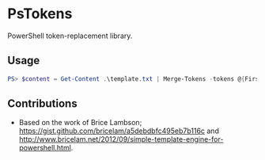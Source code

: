 # PsTokens
PowerShell token-replacement library.

## Usage

```powershell
PS> $content = Get-Content .\template.txt | Merge-Tokens -tokens @{FirstName: 'foo'; LastName: 'bar'}
```

## Contributions
* Based on the work of Brice Lambson; https://gist.github.com/bricelam/a5debdbfc495eb7b116c and http://www.bricelam.net/2012/09/simple-template-engine-for-powershell.html.
